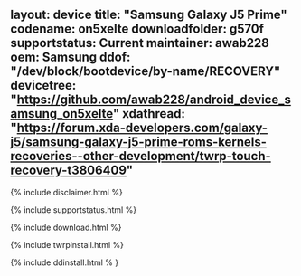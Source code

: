 layout: device
title: "Samsung Galaxy J5 Prime"
codename: on5xelte
downloadfolder: g570f
supportstatus: Current
maintainer: awab228
oem: Samsung
ddof: "/dev/block/bootdevice/by-name/RECOVERY"
devicetree: "https://github.com/awab228/android_device_samsung_on5xelte"
xdathread: "https://forum.xda-developers.com/galaxy-j5/samsung-galaxy-j5-prime-roms-kernels-recoveries--other-development/twrp-touch-recovery-t3806409"
---

{% include disclaimer.html %}

{% include supportstatus.html %}

{% include download.html %}

{% include twrpinstall.html %}

{% include ddinstall.html % }
